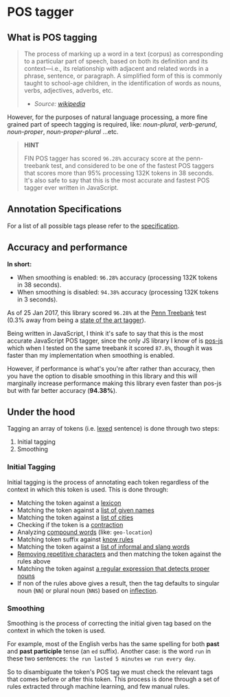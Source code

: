 # POS tagger

## What is POS tagging

> The process of marking up a word in a text (corpus) as corresponding to a particular part of speech, based on both its definition and its context—i.e., its relationship with adjacent and related words in a phrase, sentence, or paragraph. A simplified form of this is commonly taught to school-age children, in the identification of words as nouns, verbs, adjectives, adverbs, etc.
>
> - *Source: [wikipedia](https://en.wikipedia.org/wiki/Part-of-speech_tagging)*

However, for the purposes of natural language processing, a more fine grained part of speech tagging is required, like: _noun-plural_, _verb-gerund_, _noun-proper_, _noun-proper-plural_ ...etc.

> __HINT__
>
> FIN POS tagger has scored `96.28%` accuracy score at the penn-treebank test, and considered to be one of the fastest POS taggers that scores more than 95% processing 132K tokens in 38 seconds. It's also safe to say that this is the most accurate and fastest POS tagger ever written in JavaScript.
>

## Annotation Specifications

For a list of all possible tags please refer to the [specification](../specifications/dependency-parsing-annotations.html). 


## Accuracy and performance

**In short:**

- When smoothing is enabled: `96.28%` accuracy (processing 132K tokens in 38 seconds).
- When smoothing is disabled: `94.38%` accuracy (processing 132K tokens in 3 seconds).


As of 25 Jan 2017, this library scored `96.28%` at the [Penn Treebank](http://www.cis.upenn.edu/~treebank/) test (0.3% away from being a [state of the art tagger](https://goo.gl/M0rzzb)).

Being written in JavaScript, I think it's safe to say that this is the most accurate JavaScript POS tagger, since the only JS library I know of is [pos-js](https://github.com/neopunisher/pos-js) which when I tested on the same treebank it scored `87.8%`, though it was faster than my implementation when smoothing is enabled.

However, if performance is what's you're after rather than accuracy, then you have the option to disable smoothing in this library and this will marginally increase performance making this library even faster than pos-js but with far better accuracy (**94.38%**).

## Under the hood

Tagging an array of tokens (i.e. [lexed](./lexer.html) sentence) is done through two steps:

1. Initial tagging
2. Smoothing

### Initial Tagging

Initial tagging is the process of annotating each token regardless of the context in which this token is used. This is done through:

- Matching the token against a [lexicon](https://github.com/FinNLP/en-lexicon)
- Matching the token against a [list of given names](https://github.com/FinNLP/humannames)
- Matching the token against a [list of cities](https://github.com/FinNLP/cities-list)
- Checking if the token is a [contraction](https://github.com/FinNLP/en-pos/blob/master/lib/tagging/contractions.js)
- Analyzing [compound words](https://github.com/FinNLP/en-pos/blob/master/lib/tagging/complex_words.js) (like: `geo-location`)
- Matching token suffix against [know rules](https://github.com/FinNLP/en-pos/blob/master/lib/tagging/suffixes.js)
- Matching the token against a [list of informal and slang words](https://github.com/FinNLP/en-pos/blob/master/lib/tagging/slang.js)
- [Removing repetitive characters](https://github.com/FinNLP/en-pos/blob/master/lib/tagging/repetitive.js) and then matching the token against the rules above
- Matching the token against [a regular expression that detects proper nouns](https://github.com/FinNLP/en-pos/blob/master/lib/tagging/potential_proper.js)
- If non of the rules above gives a result, then the tag defaults to singular noun (`NN`) or plural noun (`NNS`) based on [inflection](https://github.com/FinNLP/en-inflectors).

### Smoothing

Smoothing is the process of correcting the initial given tag based on the context in which the token is used.

For example, most of the English verbs has the same spelling for both **past** and **past participle** tense (an `ed` suffix). Another case: is the word `run` in these two sentences: `the run lasted 5 minutes` `we run every day`.

So to disambiguate the token's POS tag we must check the relevant tags that comes before or after this token. This process is done through a set of rules extracted through machine learning, and few manual rules.